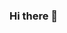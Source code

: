 ### Hi there 👋

<!--
**MartinAL26/MartinAL26** is a ✨ _special_ ✨ repository because its `README.md` (this file) appears on your GitHub profile.

Here are some ideas to get you started:

- 🔭 I’m currently working on learning VS and github
- 🌱 I’m currently learning ...
- 👯 I’m looking to collaborate on group projects
- 🤔 I’m looking for help with group projects
- 💬 Ask me about ...
- 📫 How to reach me: ...
- 😄 Pronouns: she/her
- ⚡ Fun fact: ...
-->
